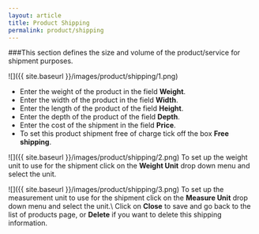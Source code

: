 ```yaml
---
layout: article
title: Product Shipping
permalink: product/shipping
---
```

###This section defines the size and volume of the product/service for shipment purposes.

![]({{ site.baseurl }}/images/product/shipping/1.png)

* Enter the weight of the product in the field **Weight**.
* Enter the width of the product in the field **Width**.
* Enter the length of the product of the field **Height**.
* Enter the depth of the product of the field **Depth**.
* Enter the cost of the shipment in the field **Price**.
* To set this product shipment free of charge tick off the box **Free shipping**.

![]({{ site.baseurl }}/images/product/shipping/2.png)
To set up the weight unit to use for the shipment click on the **Weight Unit** drop down menu and select the unit.

![]({{ site.baseurl }}/images/product/shipping/3.png)
To set up the measurement unit to use for the shipment click on the **Measure Unit** drop down menu and select the unit.\\
Click on **Close** to save and go back to the list of products page, or **Delete** if you want to delete this shipping information.